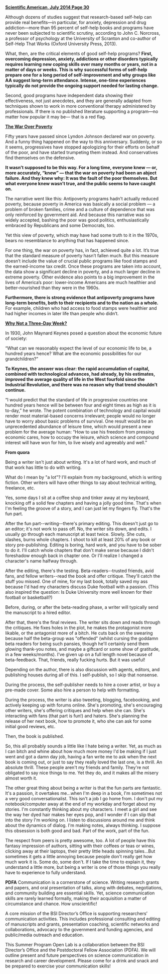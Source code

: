 
**[Scientific American, July 2014 Page 30]()**

Although dozens of studies suggest that research-based self-help can provide real benefits—in particular, for anxiety, depression and drug addiction—more than 95 percent of self-help books and programs have never been subjected to scientific scrutiny, according to John C. Norcross, a professor of psychology at the University of Scranton and co-author of Self-Help That Works (Oxford University Press, 2013). 

What, then, are the critical elements of good self-help programs? **First, overcoming depression, anxiety, addictions or other disorders typically requires learning new coping skills over many months or years, not in a matter of days or weeks. This is why successful forms of self-help prepare one for a long period of self-improvement and why groups like AA suggest long-term attendance. Intense, one-time experiences typically do not provide the ongoing support needed for lasting change.**

Second, good programs have independent data showing their effectiveness, not just anecdotes, and they are generally adapted from techniques shown to work in more conventional therapy administered by professionals. If there is no published literature supporting a program—no matter how popular it may be— that is a red flag.

**[The War Over Poverty](http://www.nytimes.com/2014/01/10/opinion/krugman-the-war-over-poverty.html)**

Fifty years have passed since Lyndon Johnson declared war on poverty. And a funny thing happened on the way to this anniversary. Suddenly, or so it seems, progressives have stopped apologizing for their efforts on behalf of the poor, and have started trumpeting them instead. And conservatives find themselves on the defensive.

**It wasn’t supposed to be this way. For a long time, everyone knew — or, more accurately, “knew” — that the war on poverty had been an abject failure. And they knew why: It was the fault of the poor themselves. But what everyone knew wasn’t true, and the public seems to have caught on.**

The narrative went like this: Antipoverty programs hadn’t actually reduced poverty, because poverty in America was basically a social problem — a problem of broken families, crime and a culture of dependence that was only reinforced by government aid. And because this narrative was so widely accepted, bashing the poor was good politics, enthusiastically embraced by Republicans and some Democrats, too.

Yet this view of poverty, which may have had some truth to it in the 1970s, bears no resemblance to anything that has happened since.

For one thing, the war on poverty has, in fact, achieved quite a lot. It’s true that the standard measure of poverty hasn’t fallen much. But this measure doesn’t include the value of crucial public programs like food stamps and the earned-income tax credit. Once these programs are taken into account, the data show a significant decline in poverty, and a much larger decline in extreme poverty. Other evidence also points to a big improvement in the lives of America’s poor: lower-income Americans are much healthier and better-nourished than they were in the 1960s.

**Furthermore, there is strong evidence that antipoverty programs have long-term benefits, both to their recipients and to the nation as a whole.** For example, children who had access to food stamps were healthier and had higher incomes in later life than people who didn’t.



**[Why Not a Three-Day Week?](http://www.newyorker.com/science/maria-konnikova/three-day-week)**

In 1930, John Maynard Keynes posed a question about the economic future of society:  

“What can we reasonably expect the level of our economic life to be, a hundred years hence?
What are the economic possibilities for our grandchildren?” 

**To Keynes, the answer was clear: the rapid accumulation of capital, combined with technological advances, had already, by his estimates, improved the average quality of life in the West fourfold since the Industrial Revolution, and there was no reason why that trend shouldn’t continue.**


“I would predict that the standard of life in progressive countries one hundred years hence will be between four and eight times as high as it is to-day,” he wrote. The potent combination of technology and capital would render most material-based concerns irrelevant; people would no longer have to worry about basic problems of survival. One result would be an unprecedented abundance of leisure time, which would present a new problem for the average human: “How to use his freedom from pressing economic cares, how to occupy the leisure, which science and compound interest will have won for him, to live wisely and agreeably and well.”


**From quora**

Being a writer isn't just about writing. It's a lot of hard work, and much of that work has little to do with writing.

What do I mean by "a lot"? I'll explain from my background, which is writing fiction. Other writers will have other things to say about technical writing, freelance, etc.

Yes, some days I sit at a coffee shop and tinker away at my keyboard, knocking off a solid few chapters and having a jolly good time. That's when I'm feeling the groove of a story, and I can just let my fingers fly. That's the fun part. 

After the fun part--writing--there's primary editing. This doesn't just go to an editor; it's not work to pass off. No, the writer sits down, and edits. I usually go through each manuscript at least twice. Slowly. She cuts, slashes, burns whole chapters. I shoot to kill at least 20% of any book or story pre-publishing. Editing is boring, hard work, and you have to be sober to do it. I'll catch whole chapters that don't make sense because I didn't foreshadow enough back in chapter one. Or I'll realize I changed a character's name halfway through.

After the editing, there's the testing. Beta-readers--trusted friends, avid fans, and fellow writers--read the book and offer critique. They'll catch the stuff you missed. One of mine, for my last book, totally saved my ass because I'd had my characters discuss Duke football with a passion. (This also inspired the question: Is Duke University more well known for their football or basketball?)

Before, during, or after the beta-reading phase, a writer will typically send the manuscript to a hired editor.

After that, there's the final reviews. The writer sits down and reads through the critiques. He fixes holes in the plot, he makes the protagonist more likable, or the antagonist more of a bitch. He cuts back on the swearing because half the beta-group was "offended" (whilst cursing the goddamn beta readers for being such pansies, though he'll certainly send them glowing thank-you notes, and maybe a giftcard or some show of gratitude, in a few weeks/months). I've given up on a full length novel because of beta-feedback. That, friends, really fucking hurts. But it was useful! 

Depending on the author, there is also discussion with agents, editors, and publishing houses during all of this. I self-publish, so I skip that nonsense. 

During the process, the self-publisher needs to hire a cover artist, or buy a pre-made cover. Some also hire a person to help with formatting.

During the process, the writer is also tweeting, blogging, facebooking, and actively keeping up with forums online. She's promoting, she's encouraging other writers, she's offering critiques and help when she can. She's interacting with fans (that part is fun!) and haters. She's planning the release of her next book, how to promote it, who she can ask for some initial good reviews, etc.

Then, the book is published. 

So, this all probably sounds a little like I hate being a writer. Yet, as much as I can bitch and whine about how much more money I'd be making if I just went and got a damn day job, having a fan write me to ask when the next book is coming out, or just to say they really loved the last one, is a thrill. An absolute thrill. These people aren't my friends and family. They're not obligated to say nice things to me. Yet they do, and it makes all the misery almost worth it.

The other great thing about being a writer is that the fun parts are fantastic. It's a passion, it overtakes me...when I'm deep in a book, I'm sometimes not a very good conversationalist. This isn't a job I go home from. I don't put my notebook/computer away at the end of my workday and forget about my stories. I'm constantly thinking about my characters. I meet a girl and see the way her dyed hair makes her eyes pop, and I wonder if I can slip that into the story I'm working on. I listen to discussions around me and think about the dynamics of dialog. I'm making notes, always thinking. I suppose this obsession is both good and bad. Part of the work, part of the fun.

The respect from peers is pretty awesome, too. A lot of people have this fantasy impression of authors, sitting with their coffees or teas or wines, clicking away at their laptops, their pretty little heads spinning tales...But sometimes it gets a little annoying because people don't really get how much work it is. Some do, some don't. If I take the time to explain it, they understand a little more, but being a writer is one of those things you really have to experience to fully understand.

**PDFA**
Communication is a cornerstone of science. Writing research grants and papers, and oral presentation of talks, along with debates, negotiations, and community building are essential skills. Yet, science communication skills are rarely learned formally, making their acquisition a matter of circumstance and chance. How unscientific!   

A core mission of the BSI Director’s Office is supporting researchers’ communication activities. This includes professional consulting and editing of manuscripts and grants, presentation coaching, scientific networks and collaborations, advocacy to the government and funding agencies, and public/media outreach and education.

This Summer Program Open Lab is a collaboration between the BSI Director’s Office and the Postdoctoral Fellow Association (PDFA). We will outline present and future perspectives on science communication in research and career development. Please come for a drink and snack and be prepared to exercise your communication skills!
